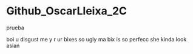 # Github_OscarLleixa_2C
prueba

boi u disgust me y r ur bixes so ugly ma bix is so perfecc she kinda look asian

